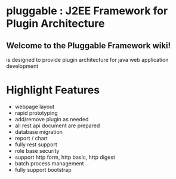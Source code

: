 pluggable : J2EE Framework for Plugin Architecture
=========

## Welcome to the Pluggable Framework wiki!
is designed to provide plugin architecture for java web application development

# Highlight Features
* webpage layout
* rapid prototyping
* add/remove plugin as needed
* all rest api document are prepared
* database migration 
* report / chart
* fully rest support
* role base security
* support http form, http basic, http digest
* batch process management
* fully support bootstrap